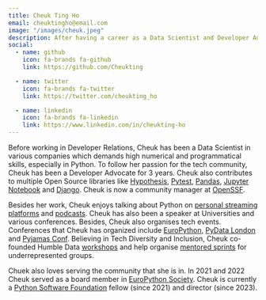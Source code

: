 ```yaml
---
title: Cheuk Ting Ho
email: cheuktingho@email.com
image: "/images/cheuk.jpeg"
description: After having a career as a Data Scientist and Developer Advocate, Cheuk dedicated her work to the open-source community and working as a community manager at OpenSSF. She has co-founded Humble Data, a beginner Python workshop that has been happening around the world. She has served the EuroPython Society board for two years and is now a fellow and director of the Python Software Foundation.
social:
  - name: github
    icon: fa-brands fa-github
    link: https://github.com/Cheukting

  - name: twitter
    icon: fa-brands fa-twitter
    link: https://twitter.com/cheukting_ho

  - name: linkedin
    icon: fa-brands fa-linkedin
    link: https://www.linkedin.com/in/cheukting-ho
---
```


Before working in Developer Relations, Cheuk has been a Data Scientist in various companies which demands high numerical and programmatical skills, especially in Python. To follow her passion for the tech community, Cheuk has been a Developer Advocate for 3 years. Cheuk also contributes to multiple Open Source libraries like [Hypothesis](https://hypothesis.readthedocs.io/en/latest/), [Pytest](https://docs.pytest.org/en/7.3.x/), [Pandas](https://pandas.pydata.org/), [Jupyter Notebook](https://jupyter.org/) and [Django](https://www.djangoproject.com/). Cheuk is now a community manager at [OpenSSF](https://openssf.org/).

Besides her work, Cheuk enjoys talking about Python on [personal streaming platforms](https://twitch.tv/cheukting_ho) and [podcasts](https://open.spotify.com/show/62pAW7B3wQVe87sbt75nnh). Cheuk has also been a speaker at Universities and various conferences. Besides, Cheuk also organises tech events. Conferences that Cheuk has organized include [EuroPython](https://europython.eu/), [PyData London](https://pydata.org/london2023/) and [Pyjamas Conf](https://pyjamas.live/). Believing in Tech Diversity and Inclusion, Cheuk co-founded Humble Data [workshops](https://humbledata.org/) and help organise [mentored sprints](https://www.mentored-sprints.dev/) for underrepresented groups.

Chuek also loves serving the community that she is in. In 2021 and 2022 Cheuk served as a board member in [EuroPython Society](https://www.europython-society.org/). Cheuk is currently a [Python Software Foundation](https://www.python.org/psf/) fellow (since 2021) and director (since 2023).
